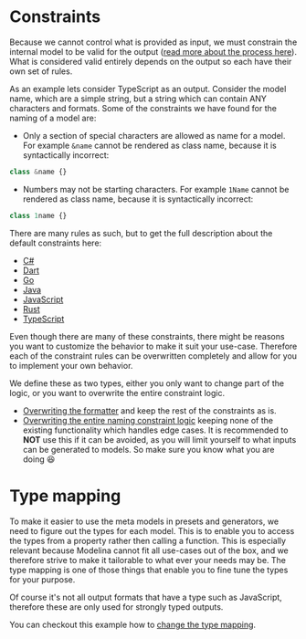 # Constraints
Because we cannot control what is provided as input, we must constrain the internal model to be valid for the output ([read more about the process here](./internal-model.md)). What is considered valid entirely depends on the output so each have their own set of rules.

As an example lets consider TypeScript as an output. Consider the model name, which are a simple string, but a string which can contain ANY characters and formats. Some of the constraints we have found for the naming of a model are:

- Only a section of special characters are allowed as name for a model. For example `&name` cannot be rendered as class name, because it is syntactically incorrect:
```ts
class &name {}
```
- Numbers may not be starting characters. For example `1Name` cannot be rendered as class name, because it is syntactically incorrect:
```ts
class 1name {}
```

There are many rules as such, but to get the full description about the default constraints here:

- [C#](./constraints/CSharp.md)
- [Dart](./constraints/Dart.md)
- [Go](./constraints/Go.md)
- [Java](./constraints/Java.md)
- [JavaScript](./constraints/JavaScript.md)
- [Rust](./constraints/Rust.md)
- [TypeScript](./constraints/TypeScript.md)

Even though there are many of these constraints, there might be reasons you want to customize the behavior to make it suit your use-case. Therefore each of the constraint rules can be overwritten completely and allow for you to implement your own behavior.

We define these as two types, either you only want to change part of the logic, or you want to overwrite the entire constraint logic.
- [Overwriting the formatter](../examples/overwrite-naming-formatting) and keep the rest of the constraints as is.
- [Overwriting the entire naming constraint logic](../examples/overwrite-naming-formatting) keeping none of the existing functionality which handles edge cases. It is recommended to **NOT** use this if it can be avoided, as you will limit yourself to what inputs can be generated to models. So make sure you know what you are doing :laughing:

# Type mapping
To make it easier to use the meta models in presets and generators, we need to figure out the types for each model. This is to enable you to access the types from a property rather then calling a function. This is especially relevant because Modelina cannot fit all use-cases out of the box, and we therefore strive to make it tailorable to what ever your needs may be. The type mapping is one of those things that enable you to fine tune the types for your purpose.

Of course it's not all output formats that have a type such as JavaScript, therefore these are only used for strongly typed outputs.

You can checkout this example how to [change the type mapping](../examples/change-type-mapping/).
